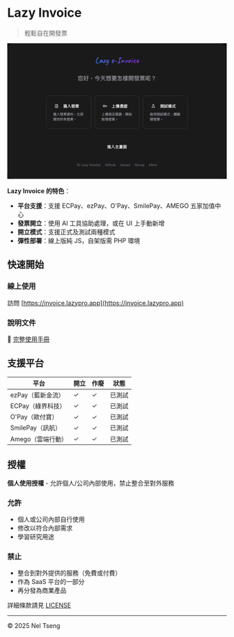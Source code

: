 # Lazy Invoice

> 輕鬆自在開發票

![Lazy Invoice 歡迎畫面](assets/images/screenshots/intro.png)


**Lazy Invoice 的特色**：
- **平台支援**：支援 ECPay、ezPay、O'Pay、SmilePay、AMEGO 五家加值中心
- **發票開立**：使用 AI 工具協助處理，或在 UI 上手動新增
- **開立模式**：支援正式及測試兩種模式
- **彈性部署**：線上版純 JS，自架版需 PHP 環境

## 快速開始

### 線上使用
訪問 [https://invoice.lazypro.app](https://invoice.lazypro.app)

### 說明文件
📖 [完整使用手冊](https://docs.lazypro.app/invoice)

## 支援平台

| 平台 | 開立 | 作廢 | 狀態 |
|-----|-----|-----|-----|
| ezPay（藍新金流） | ✓ | ✓ | 已測試 |
| ECPay（綠界科技） | ✓ | ✓ | 已測試 |
| O'Pay（歐付寶） | ✓ | ✓ | 已測試 |
| SmilePay（訊航） | ✓ | ✓ | 已測試 |
| Amego（雲端行動） | ✓ | ✓ | 已測試 |


## 授權

**個人使用授權** - 允許個人/公司內部使用，禁止整合至對外服務

### 允許
- 個人或公司內部自行使用
- 修改以符合內部需求
- 學習研究用途

### 禁止
- 整合到對外提供的服務（免費或付費）
- 作為 SaaS 平台的一部分
- 再分發為商業產品

詳細條款請見 [LICENSE](LICENSE)

---

© 2025 Nel Tseng